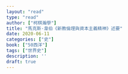```yaml
---
layout: "read"
type: "read"
author: ["柯棋瀚學"]
title: "馬克斯·韋伯《新教倫理與資本主義精神》述要"
date: 2020-06-11
categories: ["史"]
book: ["50西洋"]
tags: ["世界史"]
description: ''
draft: true
---
```




























